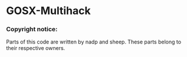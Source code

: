 # GOSX-Multihack

### Copyright notice:
Parts of this code are written by nadp and sheep. These parts belong to their respective owners.